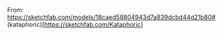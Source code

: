 From: https://sketchfab.com/models/18caed58804943d7a839dcbd44d21b80#
(kataphoric)[https://sketchfab.com/Kataphoric]
